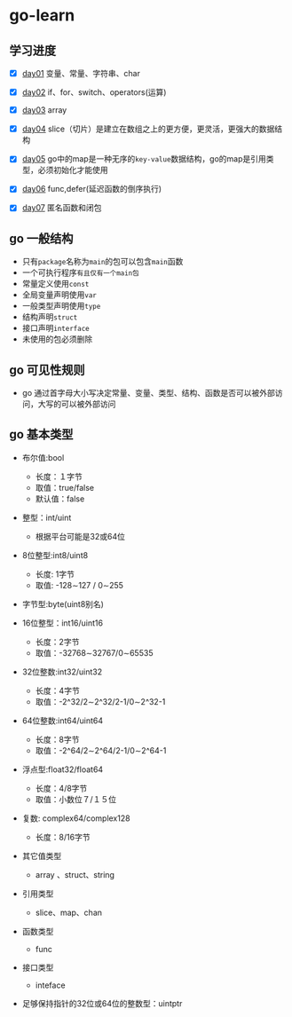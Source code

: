 # go-learn

## 学习进度

* [x] [day01](./day01/readme.md) 变量、常量、字符串、char

* [x] [day02](./day02/readme.md) if、for、switch、operators(运算)

* [x] [day03](./day03/readme.md) array

* [x] [day04](./day04/readme.md) slice（切片）是建立在数组之上的更方便，更灵活，更强大的数据结构

* [x] [day05](./day05/readme.md) go中的map是一种无序的`key-value`数据结构，go的map是引用类型，必须初始化才能使用

* [x] [day06](./day06/readme.md) func,defer(延迟函数的倒序执行)

* [x] [day07](./day07/readme.md) 匿名函数和闭包

## go 一般结构

 * 只有`package`名称为`main`的包可以包含`main`函数
 * 一个可执行程序`有且仅有一个main包`
 * 常量定义使用`const`
 * 全局变量声明使用`var`
 * 一般类型声明使用`type` 
 * 结构声明`struct`
 * 接口声明`interface`
 * 未使用的包必须删除

## go 可见性规则

 * go 通过首字母大小写决定常量、变量、类型、结构、函数是否可以被外部访问，大写的可以被外部访问

## go 基本类型

* 布尔值:bool

  - 长度：１字节
  - 取值：true/false
  - 默认值：false
  
* 整型：int/uint

  - 根据平台可能是32或64位
  
* 8位整型:int8/uint8

  - 长度: 1字节
  - 取值: -128&sim;127 / 0&sim;255
  
* 字节型:byte(uint8别名)

* 16位整型：int16/uint16

  - 长度：2字节
  - 取值：-32768&sim;32767/0&sim;65535

* 32位整数:int32/uint32
  - 长度：4字节
  - 取值：-2^32/2&sim;2^32/2-1/0&sim;2^32-1
  
* 64位整数:int64/uint64 
  - 长度：8字节
  - 取值：-2^64/2&sim;2^64/2-1/0&sim;2^64-1

* 浮点型:float32/float64
  - 长度：4/8字节
  - 取值：小数位７/１５位

* 复数: complex64/complex128
  - 长度：8/16字节

* 其它值类型

  - array 、struct、string
  
* 引用类型

  - slice、map、chan

* 函数类型

  - func

* 接口类型

  - inteface

* 足够保持指针的32位或64位的整数型：uintptr